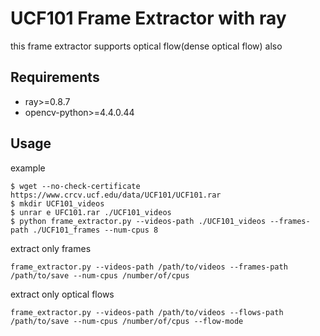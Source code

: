 # UCF101 Frame Extractor with ray
this frame extractor supports optical flow(dense optical flow) also

## Requirements

*   ray>=0.8.7
*   opencv-python>=4.4.0.44

## Usage
example
```
$ wget --no-check-certificate https://www.crcv.ucf.edu/data/UCF101/UCF101.rar
$ mkdir UCF101_videos
$ unrar e UFC101.rar ./UCF101_videos
$ python frame_extractor.py --videos-path ./UCF101_videos --frames-path ./UCF101_frames --num-cpus 8
```

extract only frames
```
frame_extractor.py --videos-path /path/to/videos --frames-path /path/to/save --num-cpus /number/of/cpus
```

extract only optical flows
```
frame_extractor.py --videos-path /path/to/videos --flows-path /path/to/save --num-cpus /number/of/cpus --flow-mode
```